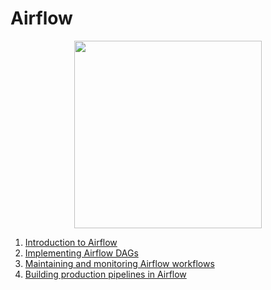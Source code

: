 # Airflow
<p align="center">
  <img src="https://airflow.apache.org/images/feature-image.png" height="300px">
</p>

1. [Introduction to Airflow]()
2. [Implementing Airflow DAGs]()
3. [Maintaining and monitoring Airflow workflows]()
4. [Building production pipelines in Airflow]()
